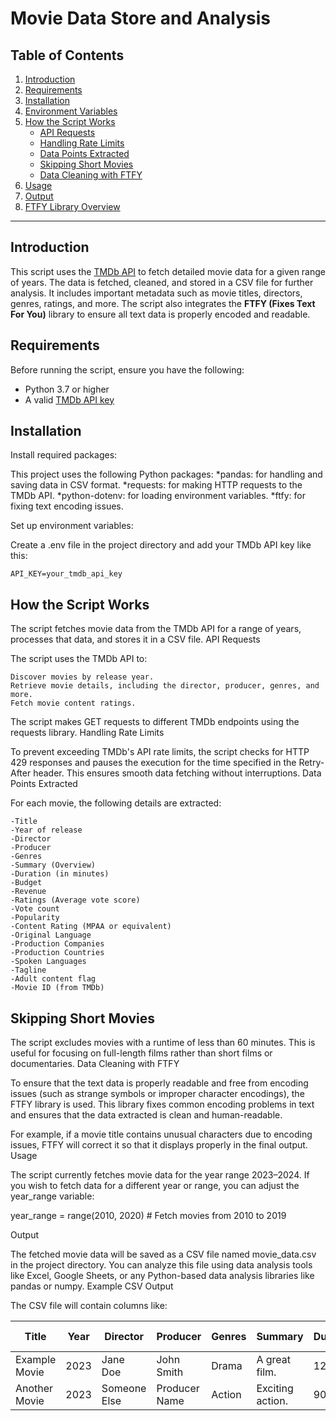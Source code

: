 # Movie Data Store and Analysis

## Table of Contents
1. [Introduction](#introduction)
2. [Requirements](#requirements)
3. [Installation](#installation)
4. [Environment Variables](#environment-variables)
5. [How the Script Works](#how-the-script-works)
    - [API Requests](#api-requests)
    - [Handling Rate Limits](#handling-rate-limits)
    - [Data Points Extracted](#data-points-extracted)
    - [Skipping Short Movies](#skipping-short-movies)
    - [Data Cleaning with FTFY](#data-cleaning-with-ftfy)
6. [Usage](#usage)
7. [Output](#output)
8. [FTFY Library Overview](#ftfy-library-overview)

---

## Introduction

This script uses the [TMDb API](https://www.themoviedb.org/documentation/api) to fetch detailed movie data for a given range of years. The data is fetched, cleaned, and stored in a CSV file for further analysis. It includes important metadata such as movie titles, directors, genres, ratings, and more. The script also integrates the **FTFY (Fixes Text For You)** library to ensure all text data is properly encoded and readable.

## Requirements

Before running the script, ensure you have the following:
- Python 3.7 or higher
- A valid [TMDb API key](https://www.themoviedb.org/settings/api)

## Installation

Install required packages:

This project uses the following Python packages:
*pandas: for handling and saving data in CSV format.
*requests: for making HTTP requests to the TMDb API.
*python-dotenv: for loading environment variables.
*ftfy: for fixing text encoding issues.

Set up environment variables:

Create a .env file in the project directory and add your TMDb API key like this:

```API_KEY=your_tmdb_api_key```

## How the Script Works

The script fetches movie data from the TMDb API for a range of years, processes that data, and stores it in a CSV file.
API Requests

The script uses the TMDb API to:

    Discover movies by release year.
    Retrieve movie details, including the director, producer, genres, and more.
    Fetch movie content ratings.

The script makes GET requests to different TMDb endpoints using the requests library.
Handling Rate Limits

To prevent exceeding TMDb's API rate limits, the script checks for HTTP 429 responses and pauses the execution for the time specified in the Retry-After header. This ensures smooth data fetching without interruptions.
Data Points Extracted

For each movie, the following details are extracted:

    -Title
    -Year of release
    -Director
    -Producer
    -Genres
    -Summary (Overview)
    -Duration (in minutes)
    -Budget
    -Revenue
    -Ratings (Average vote score)
    -Vote count
    -Popularity
    -Content Rating (MPAA or equivalent)
    -Original Language
    -Production Companies
    -Production Countries
    -Spoken Languages
    -Tagline
    -Adult content flag
    -Movie ID (from TMDb)

## Skipping Short Movies

The script excludes movies with a runtime of less than 60 minutes. This is useful for focusing on full-length films rather than short films or documentaries.
Data Cleaning with FTFY

To ensure that the text data is properly readable and free from encoding issues (such as strange symbols or improper character encodings), the FTFY library is used. This library fixes common encoding problems in text and ensures that the data extracted is clean and human-readable.

For example, if a movie title contains unusual characters due to encoding issues, FTFY will correct it so that it displays properly in the final output.
Usage

The script currently fetches movie data for the year range 2023–2024. If you wish to fetch data for a different year or range, you can adjust the year_range variable:

year_range = range(2010, 2020)  # Fetch movies from 2010 to 2019

Output

The fetched movie data will be saved as a CSV file named movie_data.csv in the project directory. You can analyze this file using data analysis tools like Excel, Google Sheets, or any Python-based data analysis libraries like pandas or numpy.
Example CSV Output

The CSV file will contain columns like:

| Title         | Year | Director    | Producer     | Genres | Summary            | Duration | Budget  | Revenue  | Ratings | Content Rating |
|---------------|------|-------------|--------------|--------|--------------------|----------|---------|----------|---------|----------------|
| Example Movie | 2023 | Jane Doe    | John Smith   | Drama  | A great film.       | 120      | 1000000 | 5000000  | 7.5     | PG-13           |
| Another Movie | 2023 | Someone Else| Producer Name| Action | Exciting action.    | 90       | 500000  | 2000000  | 6.8     | R               |
